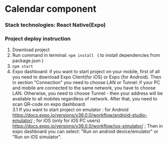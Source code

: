 # Calendar component
### Stack technologies: React Native(Expo)

### Project deploy instruction 

1. Download project
2. Run command in terminal: ```npm install ``` ( to install dependencies from package.json )
3. ```npm start```
4. Expo dashboard: if you want to start project on your mobile, first of all you need to download Expo Client(for iOS) or Expo (for Android). Then in section "Connection" you need to choose LAN or Tunnel: if your PC and mobile are connected to the same network, you have to choose LAN. Otherwise, you need to choose Tunnel - then your address will be available to all mobiles regardless of network. After that, you need to scan QR-code on expo dashboard.  
3.1 If you want to start project on emulator : for Android  https://docs.expo.io/versions/v36.0.0/workflow/android-studio-emulator/  ; 
for iOS  (only for iOS PC users)  https://docs.expo.io/versions/v36.0.0/workflow/ios-simulator/  ; Then in expo dashboard you can select: "Run on android device/emulator" or "Run on iOS simulator".


 